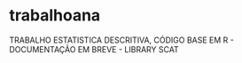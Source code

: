# trabalhoana
TRABALHO ESTATISTICA DESCRITIVA, CÓDIGO BASE EM R - DOCUMENTAÇÃO EM BREVE - LIBRARY SCAT
